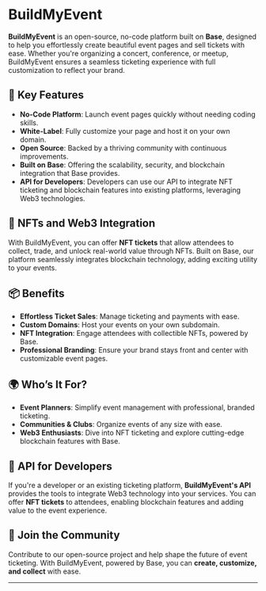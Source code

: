 # BuildMyEvent

**BuildMyEvent** is an open-source, no-code platform built on **Base**, designed to help you effortlessly create beautiful event pages and sell tickets with ease. Whether you're organizing a concert, conference, or meetup, BuildMyEvent ensures a seamless ticketing experience with full customization to reflect your brand.

## 🌟 Key Features

- **No-Code Platform**: Launch event pages quickly without needing coding skills.
- **White-Label**: Fully customize your page and host it on your own domain.
- **Open Source**: Backed by a thriving community with continuous improvements.
- **Built on Base**: Offering the scalability, security, and blockchain integration that Base provides.
- **API for Developers**: Developers can use our API to integrate NFT ticketing and blockchain features into existing platforms, leveraging Web3 technologies.

## 🚀 NFTs and Web3 Integration

With BuildMyEvent, you can offer **NFT tickets** that allow attendees to collect, trade, and unlock real-world value through NFTs. Built on Base, our platform seamlessly integrates blockchain technology, adding exciting utility to your events.

## 📦 Benefits

- **Effortless Ticket Sales**: Manage ticketing and payments with ease.
- **Custom Domains**: Host your events on your own subdomain.
- **NFT Integration**: Engage attendees with collectible NFTs, powered by Base.
- **Professional Branding**: Ensure your brand stays front and center with customizable event pages.

## 🌍 Who’s It For?

- **Event Planners**: Simplify event management with professional, branded ticketing.
- **Communities & Clubs**: Organize events of any size with ease.
- **Web3 Enthusiasts**: Dive into NFT ticketing and explore cutting-edge blockchain features with Base.

## 📡 API for Developers

If you're a developer or an existing ticketing platform, **BuildMyEvent's API** provides the tools to integrate Web3 technology into your services. You can offer **NFT tickets** to attendees, enabling blockchain features and adding value to the event experience. 

## 🤝 Join the Community

Contribute to our open-source project and help shape the future of event ticketing. With BuildMyEvent, powered by Base, you can **create, customize, and collect** with ease.

---

